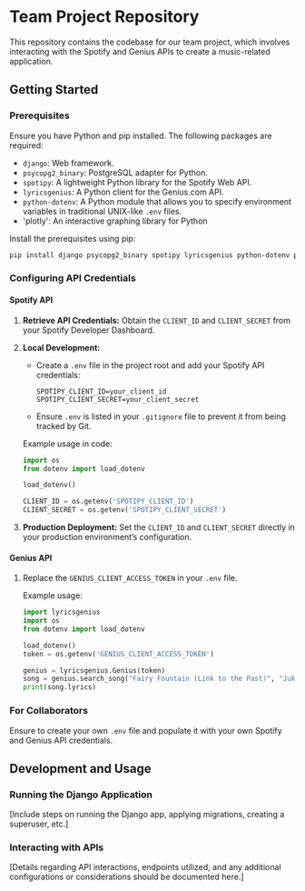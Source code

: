 # Team Project Repository

This repository contains the codebase for our team project, which involves interacting with the Spotify and Genius APIs to create a music-related application.

## Getting Started

### Prerequisites

Ensure you have Python and pip installed. The following packages are required:

- `django`: Web framework.
- `psycopg2_binary`: PostgreSQL adapter for Python.
- `spotipy`: A lightweight Python library for the Spotify Web API.
- `lyricsgenius`: A Python client for the Genius.com API.
- `python-dotenv`: A Python module that allows you to specify environment variables in traditional UNIX-like `.env` files.
- 'plotly': An interactive graphing library for Python

Install the prerequisites using pip:

```bash
pip install django psycopg2_binary spotipy lyricsgenius python-dotenv plotly
```

### Configuring API Credentials

#### Spotify API

1. **Retrieve API Credentials:**
   Obtain the `CLIENT_ID` and `CLIENT_SECRET` from your Spotify Developer Dashboard.

2. **Local Development:**
   - Create a `.env` file in the project root and add your Spotify API credentials:
     ```env
     SPOTIPY_CLIENT_ID=your_client_id
     SPOTIPY_CLIENT_SECRET=your_client_secret
     ```
   - Ensure `.env` is listed in your `.gitignore` file to prevent it from being tracked by Git.

   Example usage in code:
   ```python
   import os
   from dotenv import load_dotenv

   load_dotenv()

   CLIENT_ID = os.getenv('SPOTIPY_CLIENT_ID')
   CLIENT_SECRET = os.getenv('SPOTIPY_CLIENT_SECRET')
   ```

3. **Production Deployment:**
   Set the `CLIENT_ID` and `CLIENT_SECRET` directly in your production environment’s configuration.

#### Genius API

1. Replace the `GENIUS_CLIENT_ACCESS_TOKEN` in your `.env` file.

   Example usage:
   ```python
   import lyricsgenius
   import os
   from dotenv import load_dotenv

   load_dotenv()
   token = os.getenv('GENIUS_CLIENT_ACCESS_TOKEN')

   genius = lyricsgenius.Genius(token)
   song = genius.search_song("Fairy Fountain (Link to the Past)", "Juke Remix")
   print(song.lyrics)
   ```

### For Collaborators

Ensure to create your own `.env` file and populate it with your own Spotify and Genius API credentials.

## Development and Usage

### Running the Django Application

[Include steps on running the Django app, applying migrations, creating a superuser, etc.]

### Interacting with APIs

[Details regarding API interactions, endpoints utilized, and any additional configurations or considerations should be documented here.]
